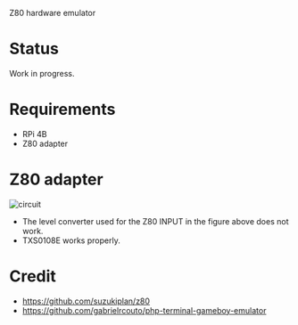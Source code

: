 Z80 hardware emulator

# Status

Work in progress.

# Requirements

* RPi 4B
* Z80 adapter

# Z80 adapter

![circuit](https://github.com/hasegawa-tomoki/z80-hardware-emulator/blob/main/circuit.png)

* The level converter used for the Z80 INPUT in the figure above does not work.
* TXS0108E works properly.

# Credit

* https://github.com/suzukiplan/z80
* https://github.com/gabrielrcouto/php-terminal-gameboy-emulator
